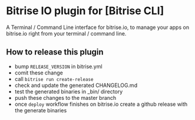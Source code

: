 # Bitrise IO plugin for [Bitrise CLI]

A Terminal / Command Line interface for bitrise.io, to manage your apps on bitrise.io right from your terminal / command line.

## How to release this plugin

- bump `RELEASE_VERSION` in bitrise.yml
- comit these change
- call `bitrise run create-release`
- check and update the generated CHANGELOG.md
- test the generated binaries in _bin/ directory
- push these changes to the master branch
- once `deploy` workflow finishes on bitrise.io create a github release with the generate binaries
